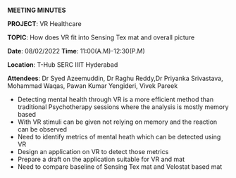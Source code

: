 ﻿

**MEETING MINUTES**

**PROJECT**: VR Healthcare

**TOPIC**: How does VR fit into Sensing Tex mat and overall picture

**Date**: 08/02/2022 **Time**: 11:00(A.M)-12:30(P.M)

**Location**: T-Hub SERC IIIT Hyderabad

**Attendees**: Dr Syed Azeemuddin, Dr Raghu Reddy,Dr Priyanka Srivastava, Mohammad Waqas, Pawan Kumar Yengideri, Vivek Pareek

 - Detecting mental health through VR is a more efficient method than traditional Psychotherapy sessions where the analysis is mostly memory based
 - With VR stimuli can be given not relying on memory and the reaction can be observed
 - Need to identify metrics of mental heath which can be detected using VR
 - Design an application on VR to detect those metrics
 - Prepare a draft on the application suitable for VR and mat
 - Need to compare baseline of Sensing Tex mat and Velostat based mat


